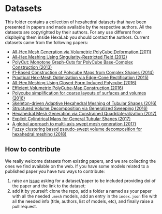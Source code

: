 # Datasets
This folder contains a collection of hexahedral datasets that have been presented in papers and made available by the respective authors. All the datasets are copyrighted by their authors. For any use different from displaying them inside HexaLab you should contact the authors.
Current datasets came from the following papers:

- [All-Hex Mesh Generation via Volumetric PolyCube Deformation (2011)](https://doi.org/10.1111/j.1467-8659.2011.02015.x)
- [All-Hex Meshing Using Singularity-Restricted Field (2012)](http://doi.org/10.1145/2366145.2366196)
- [PolyCut: Monotone Graph-Cuts for PolyCube Base-Complex Construction (2013)](https://doi.org/10.1145/2508363.2508388)
- [ℓ1-Based Construction of Polycube Maps from Complex Shapes (2014)](https://doi.org/10.1145/2602141)
- [Practical Hex-Mesh Optimization via Edge-Cone Rectification (2015)](http://doi.org/10.1145/2766905)
- [All-Hex Meshing Using Closed-Form Induced Polycube (2016)](http://doi.org/10.1145/2897824.2925957)
- [Efficient Volumetric PolyCube-Map Construction (2016)](http://doi.org/10.1111/cgf.13007)
- [Polycube simplification for coarse layouts of surfaces and volumes (2016)](http://doi.org/10.1111/cgf.12959 )
- [Skeleton-driven Adaptive Hexahedral Meshing of Tubular Shapes (2016)](http://doi.org/10.1111/cgf.13021)
- [Structured Volume Decomposition via Generalized Sweeping (2016)](http://doi.org/10.1109/TVCG.2015.2473835)
- [Hexahedral Mesh Generation via Constrained Quadrilateralization (2017)](http://doi.org/10.1371/journal.pone.0177603)
- [Explicit Cylindrical Maps for General Tubular Shapes (2017)](https://doi.org/10.1016/j.cad.2017.05.002)
- [A global approach to multi-axis swept mesh generation (2017)](https://doi.org/10.1016/j.proeng.2017.09.817)
- [Fuzzy clustering based pseudo-swept volume decomposition for hexahedral meshing (2018)](https://doi.org/10.1016/j.cad.2017.10.001)
## How to contribute
We really welcome datasets from existing papers, and we are collecting the ones we find available on the web. If you have some models related to a published paper you have two ways to contribute:
1) raise an [issue](https://github.com/cnr-isti-vclab/HexaLab/issues) asking for a dataset/paper to be included providing doi of the paper and the link to the dataset;
2) add it by yourself: clone the repo, add a folder a named as your paper with all the needed `.mesh` models, add an entry in the `index.json` file with all the needed info (title, authors, list of models, etc), and finally raise a pull request.
